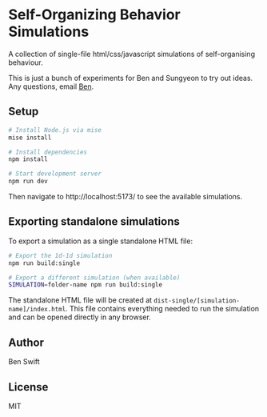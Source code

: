 # Self-Organizing Behavior Simulations

A collection of single-file html/css/javascript simulations of self-organising
behaviour.

This is just a bunch of experiments for Ben and Sungyeon to try out ideas. Any
questions, email [Ben](mailto:ben.swift@anu.edu.au).

## Setup

```bash
# Install Node.js via mise
mise install

# Install dependencies
npm install

# Start development server
npm run dev
```

Then navigate to http://localhost:5173/ to see the available simulations.

## Exporting standalone simulations

To export a simulation as a single standalone HTML file:

```bash
# Export the 1d-1d simulation
npm run build:single

# Export a different simulation (when available)
SIMULATION=folder-name npm run build:single
```

The standalone HTML file will be created at `dist-single/[simulation-name]/index.html`. This file contains everything needed to run the simulation and can be opened directly in any browser.

## Author

Ben Swift

## License

MIT
